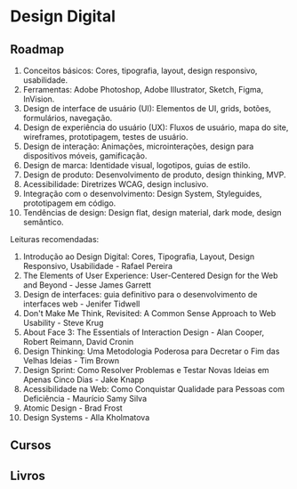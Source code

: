 # Design Digital

## Roadmap

1. Conceitos básicos: Cores, tipografia, layout, design responsivo, usabilidade.
2. Ferramentas: Adobe Photoshop, Adobe Illustrator, Sketch, Figma, InVision.
3. Design de interface de usuário (UI): Elementos de UI, grids, botões, formulários, navegação.
4. Design de experiência do usuário (UX): Fluxos de usuário, mapa do site, wireframes, prototipagem, testes de usuário.
5. Design de interação: Animações, microinterações, design para dispositivos móveis, gamificação.
6. Design de marca: Identidade visual, logotipos, guias de estilo.
7. Design de produto: Desenvolvimento de produto, design thinking, MVP.
8. Acessibilidade: Diretrizes WCAG, design inclusivo.
9. Integração com o desenvolvimento: Design System, Styleguides, prototipagem em código.
10. Tendências de design: Design flat, design material, dark mode, design semântico.


Leituras recomendadas:

1. Introdução ao Design Digital: Cores, Tipografia, Layout, Design Responsivo, Usabilidade - Rafael Pereira
2. The Elements of User Experience: User-Centered Design for the Web and Beyond - Jesse James Garrett
3. Design de interfaces: guia definitivo para o desenvolvimento de interfaces web - Jenifer Tidwell
4. Don't Make Me Think, Revisited: A Common Sense Approach to Web Usability - Steve Krug
5. About Face 3: The Essentials of Interaction Design - Alan Cooper, Robert Reimann, David Cronin
6. Design Thinking: Uma Metodologia Poderosa para Decretar o Fim das Velhas Ideias - Tim Brown
7. Design Sprint: Como Resolver Problemas e Testar Novas Ideias em Apenas Cinco Dias - Jake Knapp
8. Acessibilidade na Web: Como Conquistar Qualidade para Pessoas com Deficiência - Maurício Samy Silva
9. Atomic Design - Brad Frost
10. Design Systems - Alla Kholmatova

## Cursos

## Livros